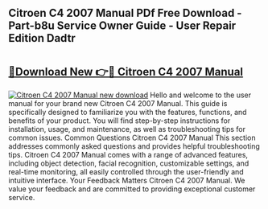## Citroen C4 2007 Manual PDf Free Download - Part-b8u Service Owner Guide - User Repair Edition Dadtr

# <h2><a href="http://cf26376.oget.top/?id=Citroen+C4+2007+Manual">🔗Download New 👉🔴 Citroen C4 2007 Manual</a></h2>

[![Citroen C4 2007 Manual new download](https://i.imgur.com/5g1atiW.png)](http://cf26376.oget.top/?id=Citroen+C4+2007+Manual)
Hello and welcome to the user manual for your brand new Citroen C4 2007 Manual. This guide is specifically designed to familiarize you with the features, functions, and benefits of your product. You will find step-by-step instructions for installation, usage, and maintenance, as well as troubleshooting tips for common issues. Common Questions Citroen C4 2007 Manual This section addresses commonly asked questions and provides helpful troubleshooting tips. Citroen C4 2007 Manual comes with a range of advanced features, including object detection, facial recognition, customizable settings, and real-time monitoring, all easily controlled through the user-friendly and intuitive interface. Your Feedback Matters Citroen C4 2007 Manual. We value your feedback and are committed to providing exceptional customer service.
